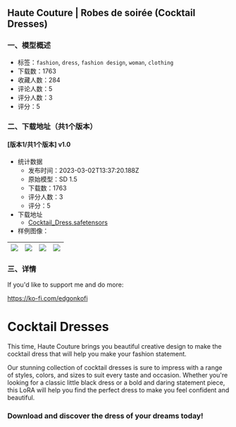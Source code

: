 ## Haute Couture | Robes de soirée (Cocktail Dresses)
### 一、模型概述

- 标签：`fashion`, `dress`, `fashion design`, `woman`, `clothing`
- 下载数：1763
- 收藏人数：284
- 评论人数：5
- 评分人数：3
- 评分：5

### 二、下载地址（共1个版本）

#### [版本1/共1个版本] v1.0

- 统计数据
  - 发布时间：2023-03-02T13:37:20.188Z
  - 原始模型：SD 1.5
  - 下载数：1763
  - 评分人数：3
  - 评分：5
- 下载地址
  - [Cocktail_Dress.safetensors](https://civitai.com/api/download/models/17062)
- 样例图像：

| <img src="https://image.civitai.com/xG1nkqKTMzGDvpLrqFT7WA/55787a98-a5d5-4b76-de05-1b81210ba700/width=450/172717.jpeg" /> | <img src="https://image.civitai.com/xG1nkqKTMzGDvpLrqFT7WA/bfe4f538-b4aa-4b8d-51f9-1112ebd9b200/width=450/172735.jpeg" /> | <img src="https://image.civitai.com/xG1nkqKTMzGDvpLrqFT7WA/22576e6d-9c08-4a37-a0ba-584533828600/width=450/172734.jpeg" /> | <img src="https://image.civitai.com/xG1nkqKTMzGDvpLrqFT7WA/fdb8c4f2-38c7-49a5-449c-e096b1f6d700/width=450/172733.jpeg" /> |
| ---- | ---- | ---- | ---- |


### 三、详情
<p>If you'd like to support me and do more:</p><p><a target="_blank" rel="ugc" href="https://ko-fi.com/edgonkofi">https://ko-fi.com/edgonkofi</a></p><h1>Cocktail Dresses</h1><p>This time, Haute Couture brings you beautiful creative design to make the cocktail dress that will help you make your fashion statement.</p><p>Our stunning collection of cocktail dresses is sure to impress with a range of styles, colors, and sizes to suit every taste and occasion. Whether you're looking for a classic little black dress or a bold and daring statement piece, this LoRA will help you find the perfect dress to make you feel confident and beautiful.</p><h3>Download and discover the dress of your dreams today!</h3>